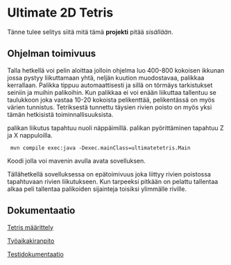 # Ultimate 2D Tetris

Tänne tulee selitys siitä mitä tämä **projekti** pitää *sisällään*.

## Ohjelman toimivuus

Talla hetkellä voi pelin aloittaa jolloin ohjelma luo 400-800 kokoisen ikkunan jossa pystyy liikuttamaan yhtä, neljän kuution muodostavaa, palikkaa kerrallaan. Palikka tippuu automaattisesti ja sillä on törmäys tarkistukset seiniin ja muihin palikoihin. Kun palikkaa ei voi enään liikuttaa tallentuu se taulukkoon joka vastaa 10-20 kokoista pelikenttää, pelikentässä on myös värien tunnistus. Tetriksestä tunnettu täysien rivien poisto on myös yksi tämän hetkisistä toiminnallisuuksista.

palikan liikutus tapahtuu nuoli näppäimillä. palikan pyörittäminen tapahtuu Z ja X nappuloilla.

<code> mvn compile exec:java -Dexec.mainClass=ultimatetetris.Main </code> 

Koodi jolla voi mavenin avulla avata sovelluksen. 

Tällähetkellä sovelluksessa on epätoimivuus joka liittyy rivien poistossa tapahtuvaan rivien liikutukseen. Kun tarpeeksi pitkään on pelattu tallentaa alkaa peli tallentaa palikoiden sijainteja toisiksi ylimmälle riville.

## Dokumentaatio

[Tetris määrittely](https://github.com/LKonsta/ot-harjoitustyo/blob/master/dokumentaatio/maarittelydokumentti.md)

[Työaikakiranpito](https://github.com/LKonsta/ot-harjoitustyo/blob/master/dokumentaatio/TyoTunnit.md)

[Testidokumentaatio](https://github.com/LKonsta/ot-harjoitustyo/blob/master/dokumentaatio/testausdokumentti.md)
